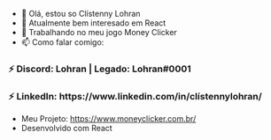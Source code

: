 - 👋 Olá, estou so Clístenny Lohran
- 👀 Atualmente bem interesado em React
- 🌱 Trabalhando no meu jogo Money Clicker
- 📫 Como falar comigo:

<h3>⚡ Discord: Lohran | Legado: Lohran#0001</h3>
<h3>⚡ LinkedIn: https://www.linkedin.com/in/clístennylohran/</h3>

- Meu Projeto: https://www.moneyclicker.com.br/
- Desenvolvido com React
